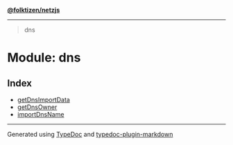 [**@folktizen/netzjs**](../README.md)

---

> dns

# Module: dns

## Index

- [getDnsImportData](function.getDnsImportData.md)
- [getDnsOwner](function.getDnsOwner.md)
- [importDnsName](function.importDnsName.md)

---

Generated using [TypeDoc](https://typedoc.org/) and [typedoc-plugin-markdown](https://www.npmjs.com/package/typedoc-plugin-markdown)
